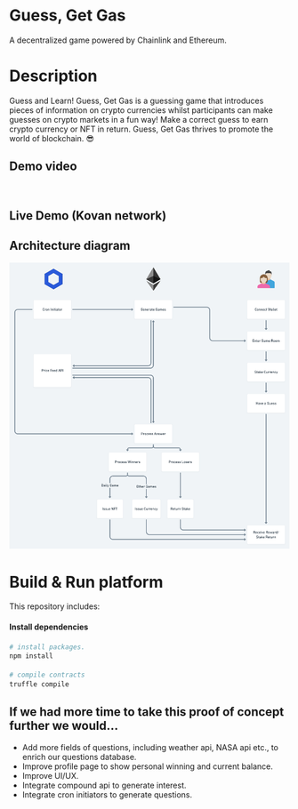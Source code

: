 # Guess, Get Gas
A decentralized game powered by Chainlink and Ethereum.

# Description

Guess and Learn!
Guess, Get Gas is a guessing game that introduces pieces of information on crypto currencies whilst participants can make guesses on crypto markets in a fun way! Make a correct guess to earn crypto currency or NFT in return. Guess, Get Gas thrives to promote the world of blockchain. :sunglasses:


## Demo video

<p align="center">
   <a target="_blank" href="">
    <img src=""/>
   </a>
</p>

## Live Demo (Kovan network)

## Architecture diagram

<img src="src/ggg-flowchart-2.png">

# Build & Run platform
This repository includes:

#### Install dependencies

```sh
# install packages. 
npm install

# compile contracts
truffle compile
```

## If we had more time to take this proof of concept further we would...
* Add more fields of questions, including weather api, NASA api etc., to enrich our questions database.
* Improve profile page to show personal winning and current balance.
* Improve UI/UX.
* Integrate compound api to generate interest.
* Integrate cron initiators to generate questions.
